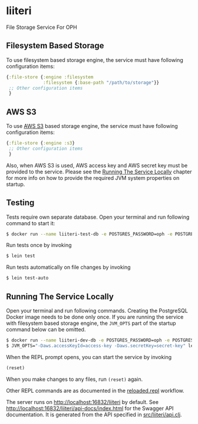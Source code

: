 # liiteri

File Storage Service For OPH

## Filesystem Based Storage

To use filesystem based storage engine, the service must have following configuration items:

```clojure
{:file-store {:engine :filesystem
              :filesystem {:base-path "/path/to/storage"}}
 ;; Other configuration items
 }
```

## AWS S3

To use [AWS S3](https://aws.amazon.com/s3/) based storage engine, the service must have following configuration items:

```clojure
{:file-store {:engine :s3}
 ;; Other configuration items
 }
```

Also, when AWS S3 is used, AWS access key and AWS secret key must be provided to the service. Please see the
[Running The Service Locally](#running-the-service-locally) chapter for more info on how to provide the required
JVM system properties on startup.

## Testing

Tests require own separate database. Open your terminal and run following command to start it:

```bash
$ docker run --name liiteri-test-db -e POSTGRES_PASSWORD=oph -e POSTGRES_USER=oph -e POSTGRES_DB=liiteri -p 5435:5432 -d postgres:9.5
```

Run tests once by invoking

```bash
$ lein test
```

Run tests automatically on file changes by invoking

```bash
$ lein test-auto
```

## Running The Service Locally

Open your terminal and run following commands. Creating the PostgreSQL Docker image needs to be done only once. If you
are running the service with filesystem based storage engine, the `JVM_OPTS` part of the startup command below can be
omitted.

```bash
$ docker run --name liiteri-dev-db -e POSTGRES_PASSWORD=oph -e POSTGRES_USER=oph -e POSTGRES_DB=liiteri -p 5434:5432 -d postgres:9.5
$ JVM_OPTS="-Daws.accessKeyId=access-key -Daws.secretKey=secret-key" lein repl
```

When the REPL prompt opens, you can start the service by invoking

```clojure
(reset)
```

When you make changes to any files, run `(reset)` again.

Other REPL commands are as documented in the [reloaded.repl](https://github.com/weavejester/reloaded.repl) workflow.

The server runs on <http://localhost:16832/liiteri> by default. See <http://localhost:16832/liiteri/api-docs/index.html> for the Swagger API documentation. It is generated from the API specified in [src/liiteri/api.clj](src/liiteri/api.clj#L28).
